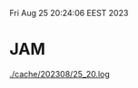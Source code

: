 Fri Aug 25 20:24:06 EEST 2023
# JAM
<a href='./cache/202308/25_20.log'>./cache/202308/25_20.log</a>
